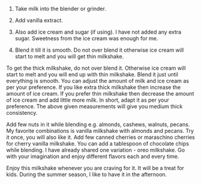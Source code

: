 1) Take milk into the blender or grinder.

2) Add vanilla extract.

3) Also add ice cream and sugar (if using). I have not added any extra sugar. Sweetness from the ice cream was enough for me.

4) Blend it till it is smooth. Do not over blend it otherwise ice cream will start to melt and you will get thin milkshake.

To get the thick milkshake, do not over blend it. Otherwise ice cream will start to melt and you will end up with thin milkshake. Blend it just until everything is smooth.
You can adjust the amount of milk and ice cream as per your preference. If you like extra thick milkshake then increase the amount of ice cream. If you prefer thin milkshake then decrease the amount of ice cream and add little more milk. In short, adapt it as per your preference.
The above given measurements will give you medium thick consistency.


Add few nuts in it while blending e.g. almonds, cashews, walnuts, pecans. My favorite combinations is vanilla milkshake with almonds and pecans. Try it once, you will also like it.
Add few canned cherries or maraschino cherries for cherry vanilla milkshake.
You can add a tablespoon of chocolate chips while blending.
I have already shared one variation - oreo milkshake.
Go with your imagination and enjoy different flavors each and every time.

Enjoy this milkshake whenever you are craving for it. It will be a treat for kids. During the summer season, I like to have it in the afternoon.